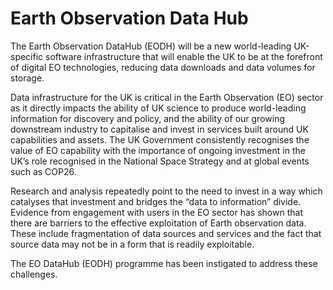 # Earth Observation Data Hub

The Earth Observation DataHub (EODH) will be a new world-leading UK-specific software infrastructure that will enable the UK to be at the forefront of digital EO technologies, reducing data downloads and data volumes for storage. 

Data infrastructure for the UK is critical in the Earth Observation (EO) sector as it directly impacts the ability of UK science to produce world-leading information for discovery and policy, and the ability of our growing downstream industry to capitalise and invest in services built around UK capabilities and assets. The UK Government consistently recognises the value of EO capability with the importance of ongoing investment in the UK’s role recognised in the National Space Strategy and at global events such as COP26.

Research and analysis repeatedly point to the need to invest in a way which catalyses that investment and bridges the “data to information” divide. Evidence from engagement with users in the EO sector has shown that there are barriers to the effective exploitation of Earth observation data. These include fragmentation of data sources and services and the fact that source data may not be in a form that is readily exploitable.

The EO DataHub (EODH) programme has been instigated to address these challenges. 
